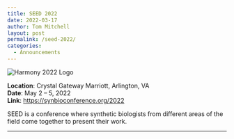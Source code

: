 ```yaml
---
title: SEED 2022
date: 2022-03-17
author: Tom Mitchell
layout: post
permalink: /seed-2022/
categories:
  - Announcements
---
```

<img src="https://synbioconference.org/sites/default/files/styles/redux_intro_breaker/public/images/conference/logo/seed22_logo_web.png?itok=2WQYM6jy" alt="Harmony 2022 Logo">

**Location**: Crystal Gateway Marriott, Arlington, VA  
**Date**: May 2 &#8211; 5, 2022  
**Link**: https://synbioconference.org/2022

SEED is a conference where synthetic biologists from different areas of
the field come together to present their work.

****
